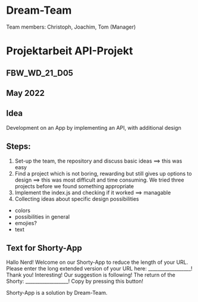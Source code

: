 # Dream-Team
Team members: Christoph, Joachim, Tom (Manager)
# Projektarbeit API-Projekt
## FBW_WD_21_D05
## May 2022


## Idea
Development on an App by implementing an API, with additional design

## Steps:
1. Set-up the team, the repository and discuss basic ideas
==> this was easy
2. Find a project which is not boring, rewarding but still gives up options to design
==> this was most difficult and time consuming. We tried three projects before we found something appropriate
3. Implement the index.js and checking if it worked
==> managable
4. Collecting ideas about specific design possibilities
- colors
- possibilities in general
- emojies?
- text

## Text for Shorty-App
Hallo Nerd!
Welcome on our Shorty-App to reduce the length of your URL. 
Please enter the long extended version of your URL here:       __________________!
Thank you! Interesting! Our suggestion is following!
The return of the Shorty:                                      __________________!
Copy by pressing this button!



Shorty-App is a solution by Dream-Team.

